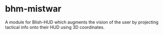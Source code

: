 # bhm-mistwar
A module for Blish-HUD which augments the vision of the user by projecting tactical info onto their HUD using 3D coordinates.

